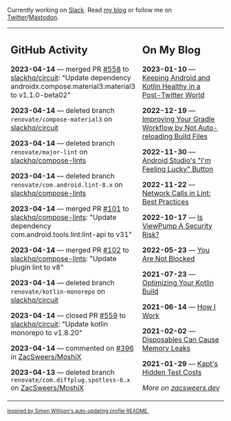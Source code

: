 Currently working on [Slack](https://slack.com/). Read [my blog](https://zacsweers.dev/) or follow me on [Twitter](https://twitter.com/ZacSweers)/[Mastodon](https://hachyderm.io/@ZacSweers).

<table><tr><td valign="top" width="60%">

## GitHub Activity
<!-- githubActivity starts -->
**2023-04-14** — merged PR [#558](https://github.com/slackhq/circuit/pull/558) to [slackhq/circuit](https://github.com/slackhq/circuit): "Update dependency androidx.compose.material3:material3 to v1.1.0-beta02"

**2023-04-14** — deleted branch `renovate/compose-material3` on [slackhq/circuit](https://github.com/slackhq/circuit)

**2023-04-14** — deleted branch `renovate/major-lint` on [slackhq/compose-lints](https://github.com/slackhq/compose-lints)

**2023-04-14** — deleted branch `renovate/com.android.lint-8.x` on [slackhq/compose-lints](https://github.com/slackhq/compose-lints)

**2023-04-14** — merged PR [#101](https://github.com/slackhq/compose-lints/pull/101) to [slackhq/compose-lints](https://github.com/slackhq/compose-lints): "Update dependency com.android.tools.lint:lint-api to v31"

**2023-04-14** — merged PR [#102](https://github.com/slackhq/compose-lints/pull/102) to [slackhq/compose-lints](https://github.com/slackhq/compose-lints): "Update plugin lint to v8"

**2023-04-14** — deleted branch `renovate/kotlin-monorepo` on [slackhq/circuit](https://github.com/slackhq/circuit)

**2023-04-14** — closed PR [#559](https://github.com/slackhq/circuit/pull/559) to [slackhq/circuit](https://github.com/slackhq/circuit): "Update kotlin monorepo to v1.8.20"

**2023-04-14** — commented on [#396](https://github.com/ZacSweers/MoshiX/issues/396#issuecomment-1508095422) in [ZacSweers/MoshiX](https://github.com/ZacSweers/MoshiX)

**2023-04-13** — deleted branch `renovate/com.diffplug.spotless-6.x` on [ZacSweers/MoshiX](https://github.com/ZacSweers/MoshiX)
<!-- githubActivity ends -->
</td><td valign="top" width="40%">

## On My Blog
<!-- blog starts -->
**2023-01-10** — [Keeping Android and Kotlin Healthy in a Post-Twitter World](https://www.zacsweers.dev/keeping-android-healthy/)

**2022-12-19** — [Improving Your Gradle Workflow by Not Auto-reloading Build Files](https://www.zacsweers.dev/improving-your-workflow-by-not-auto-reloading-build-files/)

**2022-11-30** — [Android Studio's "I'm Feeling Lucky" Button](https://www.zacsweers.dev/android-studios-im-feeling-lucky-button/)

**2022-11-22** — [Network Calls in Lint: Best Practices](https://www.zacsweers.dev/network-calls-in-lint-best-practices/)

**2022-10-17** — [Is ViewPump A Security Risk?](https://www.zacsweers.dev/is-viewpump-a-security-risk/)

**2022-05-23** — [You Are Not Blocked](https://www.zacsweers.dev/you-are-not-blocked/)

**2021-07-23** — [Optimizing Your Kotlin Build](https://www.zacsweers.dev/optimizing-your-kotlin-build/)

**2021-06-14** — [How I Work](https://www.zacsweers.dev/how-i-work/)

**2021-02-02** — [Disposables Can Cause Memory Leaks](https://www.zacsweers.dev/disposables-can-cause-memory-leaks/)

**2021-01-29** — [Kapt's Hidden Test Costs](https://www.zacsweers.dev/kapts-hidden-test-costs/)
<!-- blog ends -->
_More on [zacsweers.dev](https://zacsweers.dev/)_
</td></tr></table>

<sub><a href="https://simonwillison.net/2020/Jul/10/self-updating-profile-readme/">Inspired by Simon Willison's auto-updating profile README.</a></sub>